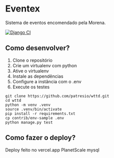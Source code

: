 # Eventex 

Sistema de eventos encomendado pela Morena.

[![Django CI](https://github.com/patresio/wttd/actions/workflows/django.yml/badge.svg)](https://github.com/patresio/wttd/actions/workflows/django.yml)

## Como desenvolver?

1. Clone o repositório
2. Crie um virtualenv com python
3. Ative o virtualenv
4. Instale as dependências
5. Configure a instância com o .env
6. Execute os testes

```console
git clone https://github.com/patresio/wttd.git
cd wttd
python -m venv .venv
source .venv/bin/activate
pip install -r requirements.txt
cp contrib/env-sample .env
python manage.py test
```

## Como fazer o deploy?

Deploy feito no vercel.app
PlanetScale mysql